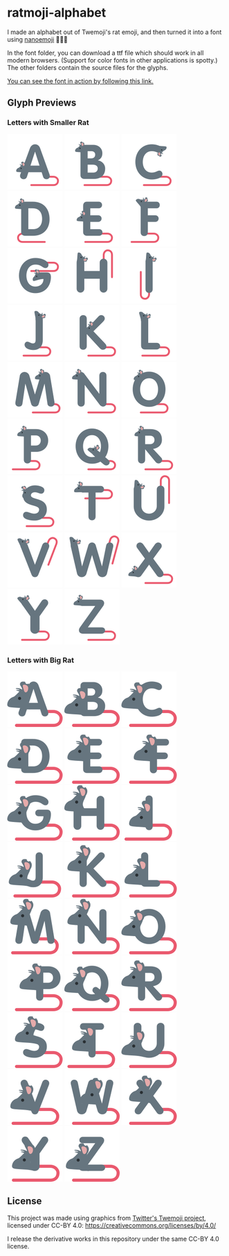 # ratmoji-alphabet
I made an alphabet out of Twemoji's rat emoji, and then turned it into a font using [nanoemoji](https://github.com/googlefonts/nanoemoji) 🐀🐀🐀


In the font folder, you can download a ttf file which should work in all modern browsers. 
(Support for color fonts in other applications is spotty.)
The other folders contain the source files for the glyphs.

[You can see the font in action by following this link.](https://bacontime.github.io/ratmoji-alphabet/)

## Glyph Previews

### Letters with Smaller Rat
    
![](LetterRasters/WeeRat/A.png)
![](LetterRasters/WeeRat/B.png)
![](LetterRasters/WeeRat/C.png)
![](LetterRasters/WeeRat/D.png)
![](LetterRasters/WeeRat/E.png)
![](LetterRasters/WeeRat/F.png)
![](LetterRasters/WeeRat/G.png)
![](LetterRasters/WeeRat/H.png)
![](LetterRasters/WeeRat/I.png)
![](LetterRasters/WeeRat/J.png)
![](LetterRasters/WeeRat/K.png)
![](LetterRasters/WeeRat/L.png)
![](LetterRasters/WeeRat/M.png)
![](LetterRasters/WeeRat/N.png)
![](LetterRasters/WeeRat/O.png)
![](LetterRasters/WeeRat/P.png)
![](LetterRasters/WeeRat/Q.png)
![](LetterRasters/WeeRat/R.png)
![](LetterRasters/WeeRat/S.png)
![](LetterRasters/WeeRat/T.png)
![](LetterRasters/WeeRat/U.png)
![](LetterRasters/WeeRat/V.png)
![](LetterRasters/WeeRat/W.png)
![](LetterRasters/WeeRat/X.png)
![](LetterRasters/WeeRat/Y.png)
![](LetterRasters/WeeRat/Z.png)


### Letters with Big Rat

![](LetterRasters/BeegRat/A.png)
![](LetterRasters/BeegRat/B.png)
![](LetterRasters/BeegRat/C.png)
![](LetterRasters/BeegRat/D.png)
![](LetterRasters/BeegRat/E.png)
![](LetterRasters/BeegRat/F.png)
![](LetterRasters/BeegRat/G.png)
![](LetterRasters/BeegRat/H.png)
![](LetterRasters/BeegRat/I.png)
![](LetterRasters/BeegRat/J.png)
![](LetterRasters/BeegRat/K.png)
![](LetterRasters/BeegRat/L.png)
![](LetterRasters/BeegRat/M.png)
![](LetterRasters/BeegRat/N.png)
![](LetterRasters/BeegRat/O.png)
![](LetterRasters/BeegRat/P.png)
![](LetterRasters/BeegRat/Q.png)
![](LetterRasters/BeegRat/R.png)
![](LetterRasters/BeegRat/S.png)
![](LetterRasters/BeegRat/T.png)
![](LetterRasters/BeegRat/U.png)
![](LetterRasters/BeegRat/V.png)
![](LetterRasters/BeegRat/W.png)
![](LetterRasters/BeegRat/X.png)
![](LetterRasters/BeegRat/Y.png)
![](LetterRasters/BeegRat/Z.png)
    


## License
This project was made using graphics from [Twitter's Twemoji project](https://github.com/twitter/twemoji), licensed under CC-BY 4.0: https://creativecommons.org/licenses/by/4.0/

I release the derivative works in this repository under the same CC-BY 4.0 license.

